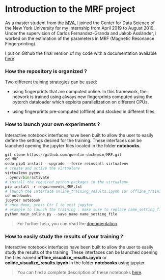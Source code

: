 # Introduction to the MRF project

As a master student from the [MVA](http://math.ens-paris-saclay.fr/version-francaise/formations/master-mva/), I joined the Center for Data Science of the New York University for my internship from April 2019 to August 2019. Under the supervision of Carlos Fernandez-Granda and Jakob Assländer, I worked on the estimation of the parameters in MRF (Magnetic Resonance Fingerprinting). 

I put on Github the final version of my code with a documentation available [here](https://mrf.readthedocs.io/en/latest/index.html).

### How the repository is organized ?

Two different training strategies can be used:

- using fingerprints that are computed online. In this framework, the network is trained using always new fingerprints computed using the pytorch dataloader which exploits parallelization on different CPUs. 

- using fingerprints pre-computed (offline) and stocked in different files.

### How to launch your own experiments ?

Interactive notebook interfaces have been built to allow the user to easily define the settings desired for the training. These interfaces can be launched opening the jupyter files located in the folder **notebooks**.


```python
git clone https://github.com/quentin-duchemin/MRF.git
cd MRF
sudo pip3 install --upgrade --force-reinstall virtualenv
# create and active the virtualenv
virtualenv pyenv
. pyenv/bin/activate
# install the required python packages in the virtualenv
pip install -r requirements_MRF.txt
# launch the interface online_training_results.ipynb (or offline_training_results.ipynb) and save the settings for your training
cd notebooks
jupyter notebook
# once done, press Ctr C to exit jupyter
# example to launch the training : make sure to replace name_setting_file by the name you gave to the settings file 
python main_online.py --save_name name_setting_file
```

> For further help, you can read the [documentation](https://mrf.readthedocs.io/en/latest/runcode.html).

### How to easily study the results of your training ?

Interactive notebook interfaces have been built to allow the user to easily study the results of the training. These interfaces can be launched opening the files named **offline_visualize_results.ipynb** or **online_visualize_results.ipynb** in the folder **notebooks** using jupyter. 

> You can find a complete description of these notebooks [here](https://mrf.readthedocs.io/en/latest/visualize.html).
